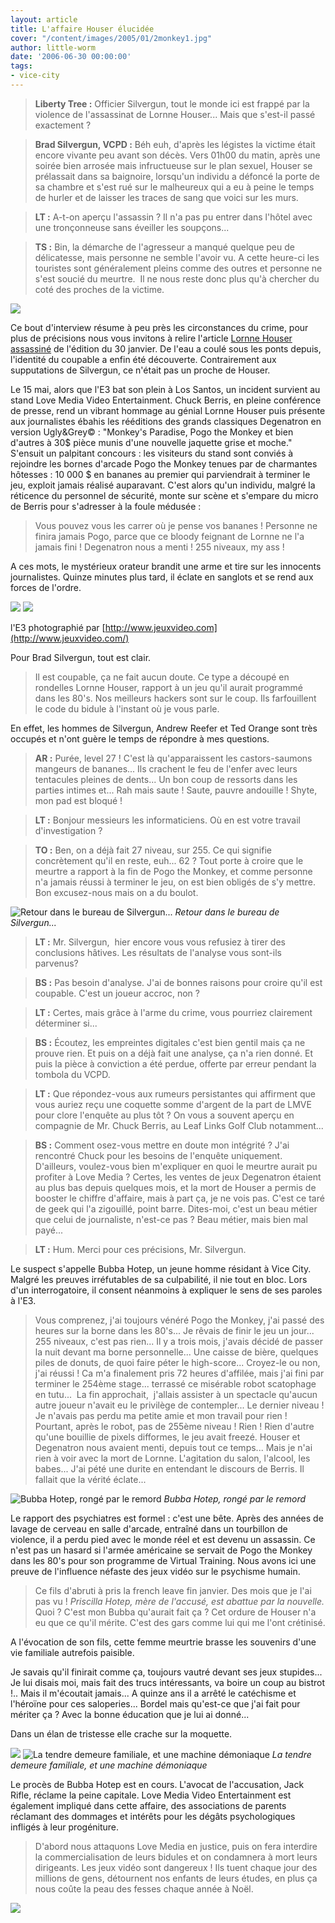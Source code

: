 ```yaml
---
layout: article
title: L'affaire Houser élucidée
cover: "/content/images/2005/01/2monkey1.jpg"
author: little-worm
date: '2006-06-30 00:00:00'
tags:
- vice-city
---
```


> **Liberty Tree :** Officier Silvergun, tout le monde ici est frappé par la violence de l'assassinat de Lornne Houser... Mais que s'est-il passé exactement ?

> **Brad Silvergun, VCPD :** Béh euh, d'après les légistes la victime était encore vivante peu avant son décès. Vers 01h00 du matin, après une soirée bien arrosée mais infructueuse sur le plan sexuel, Houser se prélassait dans sa baignoire, lorsqu'un individu a défoncé la porte de sa chambre et s'est rué sur le malheureux qui a eu à peine le temps de hurler et de laisser les traces de sang que voici sur les murs.

> **LT :** A-t-on aperçu l'assassin ? Il n'a pas pu entrer dans l'hôtel avec une tronçonneuse sans éveiller les soupçons...

> **TS :** Bin, la démarche de l'agresseur a manqué quelque peu de délicatesse, mais personne ne semble l'avoir vu. A cette heure-ci les touristes sont généralement pleins comme des outres et personne ne s'est soucié du meurtre.&nbsp; Il ne nous reste donc plus qu'à chercher du coté des proches de la victime.

![](/content/images/2005/01/2monkey8.jpg)

Ce bout d'interview résume à peu près les circonstances du crime, pour plus de précisions nous vous invitons à relire l'article [Lornne Houser assassiné](/2006/01/30/lornne-houser-assassine/) de l'édition du 30 janvier. De l'eau&nbsp;a coulé sous les ponts depuis, l'identité du coupable a enfin été découverte. Contrairement aux supputations de Silvergun, ce n'était pas un proche de Houser.

Le 15 mai, alors que l'E3 bat son plein à Los Santos, un incident survient au stand Love Media Video Entertainment. Chuck Berris, en pleine conférence de presse, rend un vibrant hommage au génial Lornne Houser puis présente aux journalistes ébahis les rééditions des grands classiques Degenatron en version Ugly&Grey© : "Monkey's Paradise, Pogo the Monkey et bien d'autres à 30$ pièce munis d'une nouvelle jaquette grise et moche." S'ensuit un palpitant concours : les visiteurs du stand sont conviés à rejoindre les bornes d'arcade Pogo the Monkey tenues par de charmantes hôtesses : 10 000 $ en bananes au premier qui parviendrait à terminer le jeu, exploit jamais réalisé auparavant. C'est alors qu'un individu, malgré la réticence du personnel de sécurité, monte sur scène et s'empare du micro de Berris pour s'adresser à la foule médusée :

> Vous pouvez vous les carrer où je pense vos bananes ! Personne ne finira jamais Pogo, parce que ce bloody feignant de Lornne ne l'a jamais fini ! Degenatron nous a menti ! 255 niveaux, my ass !

A ces mots, le mystérieux orateur brandit une arme et tire sur les innocents journalistes. Quinze minutes plus tard, il éclate en sanglots et se rend aux forces de l'ordre.

![](/content/images/2005/01/2monkey5.jpg)
![](/content/images/2005/01/2monkey7.jpg)

l'E3 photographié par [http://www.jeuxvideo.com](http://www.jeuxvideo.com/)

Pour Brad Silvergun, tout est clair.

> Il est coupable, ça ne fait aucun doute. Ce type a découpé en rondelles Lornne Houser, rapport à un jeu qu'il aurait programmé dans les 80's. Nos meilleurs hackers sont sur le coup. Ils farfouillent le code du bidule à l'instant où je vous parle.

En effet, les hommes de Silvergun, Andrew Reefer et Ted Orange sont très occupés et n'ont guère le temps de répondre à mes questions.

> **AR :** Purée, level 27 ! C'est là qu'apparaissent les castors-saumons mangeurs de bananes... Ils crachent le feu de l'enfer avec leurs tentacules pleines de dents... Un bon coup de ressorts dans les parties intimes et... Rah mais saute ! Saute, pauvre andouille ! Shyte, mon pad est bloqué !

> **LT :** Bonjour messieurs les informaticiens. Où en est votre travail d'investigation ?

> **TO :** Ben, on a déjà fait 27 niveau, sur 255. Ce qui signifie concrètement qu'il en reste, euh... 62 ? Tout porte à croire que le meurtre a rapport à la fin de Pogo the Monkey, et comme personne n'a jamais réussi à terminer le jeu, on est bien obligés de s'y mettre. Bon excusez-nous mais on a du boulot.

![Retour dans le bureau de Silvergun...](/content/images/2005/01/2monkey2.jpg)
_Retour dans le bureau de Silvergun..._

> **LT :** Mr. Silvergun,&nbsp; hier encore vous vous refusiez à tirer des conclusions hâtives. Les résultats de l'analyse vous sont-ils parvenus?

> **BS :** Pas besoin d'analyse. J'ai de bonnes raisons pour croire qu'il est coupable. C'est un joueur accroc, non ?

> **LT :** Certes, mais grâce à l'arme du crime, vous pourriez clairement déterminer si...

> **BS :** Écoutez, les empreintes digitales c'est bien gentil mais ça ne prouve rien. Et puis on a déjà fait une analyse, ça n'a rien donné. Et puis la pièce à conviction a été perdue, offerte par erreur pendant la tombola du VCPD.

> **LT :** Que répondez-vous aux rumeurs persistantes qui affirment que vous auriez reçu une coquette somme d'argent de la part de LMVE pour clore l'enquête au plus tôt ? On vous a souvent aperçu en compagnie de Mr. Chuck Berris, au Leaf Links Golf Club notamment...

> **BS :** Comment osez-vous mettre en doute mon intégrité ? J'ai rencontré Chuck pour les besoins de l'enquête uniquement. D'ailleurs, voulez-vous bien m'expliquer en quoi le meurtre aurait pu profiter à Love Media ? Certes, les ventes de jeux Degenatron étaient au plus bas depuis quelques mois, et la mort de Houser a permis de booster le chiffre d'affaire, mais à part ça, je ne vois pas. C'est ce taré de geek qui l'a zigouillé, point barre. Dites-moi, c'est un beau métier que celui de journaliste, n'est-ce pas ? Beau métier, mais bien mal payé...

> **LT :** Hum. Merci pour ces précisions, Mr. Silvergun.

Le suspect s'appelle Bubba Hotep, un jeune homme résidant à Vice City. Malgré les preuves irréfutables de sa culpabilité, il nie tout en bloc. Lors d'un interrogatoire, il consent néanmoins à expliquer le sens de ses paroles à l'E3.

> Vous comprenez, j'ai toujours vénéré Pogo the Monkey, j'ai passé des heures sur la borne dans les 80's... Je rêvais de finir le jeu un jour... 255 niveaux, c'est pas rien... Il y a trois mois, j'avais décidé de passer la nuit devant ma borne personnelle... Une caisse de bière, quelques piles de donuts, de quoi faire péter le high-score... Croyez-le ou non, j'ai réussi ! Ca m'a finalement pris 72 heures d'affilée, mais j'ai fini par terminer le 254ème stage... terrassé ce misérable robot scatophage en tutu...&nbsp; La fin approchait,&nbsp; j'allais assister à un spectacle qu'aucun autre joueur n'avait eu le privilège de contempler... Le dernier niveau ! Je n'avais pas perdu ma petite amie et mon travail pour rien ! Pourtant, après le robot, pas de 255ème niveau ! Rien ! Rien d'autre qu'une bouillie de pixels difformes, le jeu avait freezé. Houser et Degenatron nous avaient menti, depuis tout ce temps... Mais je n'ai rien à voir avec la mort de Lornne. L'agitation du salon, l'alcool, les babes... J'ai pété une durite en entendant le discours de Berris. Il fallait que la vérité éclate...

![Bubba Hotep, rongé par le remord](/content/images/2005/01/2monkey3.jpg)
_Bubba Hotep, rongé par le remord_

Le rapport des psychiatres est formel : c'est une bête. Après des années de lavage de cerveau en salle d'arcade, entraîné dans un tourbillon de violence, il a perdu pied avec le monde réel et est devenu un assassin. Ce n'est pas un hasard si l'armée américaine se servait de Pogo the Monkey dans les 80's pour son programme de Virtual Training. Nous avons ici une preuve de l'influence néfaste des jeux vidéo sur le psychisme humain.

> Ce fils d'abruti à pris la french leave fin janvier. Des mois que je l'ai pas vu ! _Priscilla Hotep, mère de l'accusé, est abattue par la nouvelle._ Quoi ? C'est mon Bubba qu'aurait fait ça ? Cet ordure de Houser n'a eu que ce qu'il mérite. C'est des gars comme lui qui me l'ont crétinisé.

A l'évocation de son fils, cette femme meurtrie brasse les souvenirs d'une vie familiale autrefois paisible.

Je savais qu'il finirait comme ça, toujours vautré devant ses jeux stupides... Je lui disais moi, mais fait des trucs intéressants, va boire un coup au bistrot !.. Mais il m'écoutait jamais... A quinze ans il a arrêté le catéchisme et l'héroïne pour ces saloperies... Bordel mais qu'est-ce que j'ai fait pour mériter ça ? Avec la bonne éducation que je lui ai donné...

Dans un élan de tristesse elle crache sur la moquette.

![](/content/images/2005/01/2monkey6.jpg)
![La tendre demeure familiale, et une machine démoniaque](/content/images/2005/01/2monkey4.jpg)
_La tendre demeure familiale, et une machine démoniaque_

Le procès de Bubba Hotep est en cours. L'avocat de l'accusation, Jack Rifle, réclame la peine capitale. Love Media Video Entertainment est également impliqué dans cette affaire, des associations de parents réclamant des dommages et intérêts pour les dégâts psychologiques infligés à leur progéniture.

> D'abord nous attaquons Love Media en justice, puis on fera interdire la commercialisation de leurs bidules et on condamnera à mort leurs dirigeants. Les jeux vidéo sont dangereux ! Ils tuent chaque jour des millions de gens, détournent nos enfants de leurs études, en plus ça nous coûte la peau des fesses chaque année à Noël.

![](/content/images/2005/01/2monkey9.jpg)

<!--kg-card-end: markdown-->
